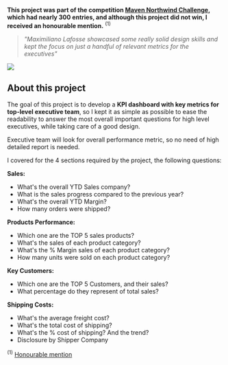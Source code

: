 __This project was part of the competition [Maven Northwind Challenge](https://mavenanalytics.io/challenges/maven-northwind-challenge/24), which had nearly 300 entries, and although this project did not win, I received an honourable mention.__ <sup>(1)</sup>
>_"Maximiliano Lafosse showcased some really solid design skills and kept the focus on just a handful of relevant metrics for the executives"_


<img src="[http://url/image.png](https://ibb.co/PQqy6Pd)" >

## About this project

The goal of this project is to develop a __KPI dashboard with key metrics for top-level executive team__, so I kept it as simple as possible to ease the readability to answer the most overall important questions for high level executives, while taking care of a good design.

Executive team will look for overall performance metric, so no need of high detailed report is needed.

I covered for the 4 sections required by the project, the following questions:

__Sales:__

* What's the overall YTD Sales company?
* What is the sales progress compared to the previous year?
* What's the overall YTD Margin?
* How many orders were shipped?

__Products Performance:__

* Which one are the TOP 5 sales products?
* What's the sales of each product category?
* What's the % Margin sales of each product category?
* How many units were sold on each product category?

__Key Customers:__

* Which one are the TOP 5 Customers, and their sales?
* What percentage do they represent of total sales?

__Shipping Costs:__

* What's the average freight cost?
* What's the total cost of shipping?
* What's the % cost of shipping? And the trend?
* Disclosure by Shipper Company

<sup>(1)</sup> [Honourable mention](https://www.youtube.com/watch?v=vz5QHbGzSqY&t=170s)
